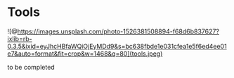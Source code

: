 # Tools

![@https://images.unsplash.com/photo-1526381508894-f68d6b837627?ixlib=rb-0.3.5&ixid=eyJhcHBfaWQiOjEyMDd9&s=bc638fbde1e031cfea1e5f6ed4ee01e7&auto=format&fit=crop&w=1468&q=80](tools.jpeg)

to be completed

